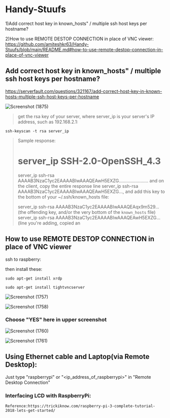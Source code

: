 # Handy-Stuufs
1)Add correct host key in known_hosts" / multiple ssh host keys per hostname?

2)How to use REMOTE DESTOP CONNECTION in place of VNC viewer:
https://github.com/amiteshkr63/Handy-Stuufs/blob/main/README.md#how-to-use-remote-destop-connection-in-place-of-vnc-viewer

## Add correct host key in known_hosts" / multiple ssh host keys per hostname?
https://serverfault.com/questions/321167/add-correct-host-key-in-known-hosts-multiple-ssh-host-keys-per-hostname

![Screenshot (1875)](https://user-images.githubusercontent.com/88953654/137610042-8ebbc775-d9eb-42de-a46e-5c45d8ce2596.png)

> get the rsa key of your server, where server_ip is your server's IP address, such as 192.168.2.1:
> 
`ssh-keyscan -t rsa server_ip`
> 
> Sample response:
> 
> # server_ip SSH-2.0-OpenSSH_4.3
> server_ip ssh-rsa AAAAB3NzaC1yc2EAAAABIwAAAQEAwH5EXZG.......................
> and on the client, copy the entire response line server_ip ssh-rsa AAAAB3NzaC1yc2EAAAABIwAAAQEAwH5EXZG..., and add this key to the bottom of your ~/.ssh/known_hosts file:
> 
> server_ip ssh-rsa AAAAB3NzaC1yc2EAAAABIwAAAQEAqx9m529...(the offending key, and/or the very bottom of the `known_hosts` file)
> server_ip ssh-rsa AAAAB3NzaC1yc2EAAAABIwAAAQEAwH5EXZG... (line you're adding, copied an

## How to use REMOTE DESTOP CONNECTION in place of VNC viewer

ssh to raspberry:

then install these:

`sudo apt-get install xrdp `

`sudo apt-get install tightvncserver`

![Screenshot (1757)](https://user-images.githubusercontent.com/88953654/136336086-f2246adc-06e8-4515-a799-f324ea41ad39.png)

![Screenshot (1758)](https://user-images.githubusercontent.com/88953654/136336166-722fcf37-b2ab-4a70-beea-c0340fb6701d.png)

### Choose "YES" here in upper screenshot

![Screenshot (1760)](https://user-images.githubusercontent.com/88953654/136336204-6bd08d55-fb30-46a8-8e00-2894c2033c2d.png)

![Screenshot (1761)](https://user-images.githubusercontent.com/88953654/136336222-1bfece82-febd-432e-ae85-aa750cf231a6.png)

## Using Ethernet cable and Laptop(via Remote Desktop):
  Just type "raspberrypi" or "<ip_address_of_raspberrypi>" in "Remote Desktop Connection"
  
### Interfacing LCD with RaspberryPi:
    Reference:https://trickiknow.com/raspberry-pi-3-complete-tutorial-2018-lets-get-started/
  
  
